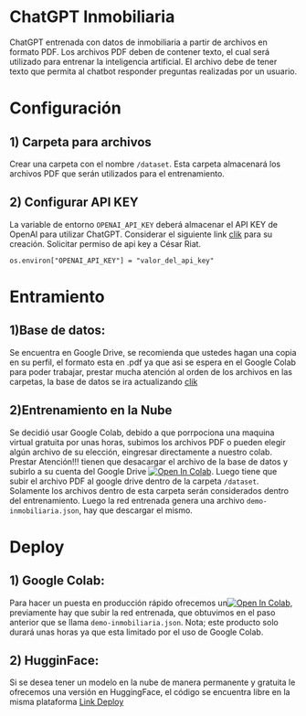 # ChatGPT Inmobiliaria
ChatGPT entrenada con datos de inmobiliaria a partir de archivos en formato PDF. Los archivos PDF deben de contener texto, el cual será utilizado para entrenar la inteligencia artificial. El archivo debe de tener texto que permita al chatbot responder preguntas realizadas por un usuario.

# Configuración
## 1) Carpeta para archivos
Crear una carpeta con el nombre `/dataset`. Esta carpeta almacenará los archivos PDF que serán utilizados para el entrenamiento.

## 2) Configurar API KEY

La variable de entorno `OPENAI_API_KEY` deberá almacenar el API KEY de OpenAI para utilizar ChatGPT. Considerar el siguiente link [clik](https://platform.openai.com/account/api-keys) para su creación. Solicitar permiso de api key a César Riat.

```
os.environ["OPENAI_API_KEY"] = "valor_del_api_key"
```

# Entramiento
## 1)Base de datos:
Se encuentra en Google Drive, se recomienda que ustedes hagan una copia en su perfil, el formato esta en .pdf ya que asi se espera en el Google Colab para poder trabajar, prestar mucha atención al orden de los archivos en las carpetas, la base de datos se ira actualizando [clik](https://drive.google.com/drive/folders/1G8tJ7J7uNS7jm-ls8AY2LUAJW5V87I_U?usp=share_link)
## 2)Entrenamiento en la Nube
Se decidió usar Google Colab, debido a que porrpociona una maquina virtual gratuita por unas horas, subimos los archivos PDF o pueden elegir algún archivo de su elección, eingresar directamente a nuestro colab. Prestar Atención!!! tienen que desacargar el archivo de la base de datos y subirlo a su cuenta del Google Drive [![Open In Colab](https://colab.research.google.com/assets/colab-badge.svg)](https://drive.google.com/file/d/1-cXaL6EGK-qLDdXEyuuqYPZRsEnHrHB-/view?usp=share_link). Luego tiene que subir el archivo PDF al google drive dentro de la carpeta `/dataset`. Solamente los archivos dentro de esta carpeta serán considerados dentro del entrenamiento.
Luego la red entrenada genera una archivo `demo-inmobiliaria.json`, hay que descargar el mismo.

# Deploy
## 1) Google Colab:
Para hacer un puesta en producción rápido ofrecemos un[![Open In Colab](https://colab.research.google.com/assets/colab-badge.svg)](https://drive.google.com/file/d/1-cXaL6EGK-qLDdXEyuuqYPZRsEnHrHB-/view?usp=share_link), previamente hay que subir la red entrenada, que obtuvimos en el paso anterior que se llama `demo-inmobiliaria.json`.
Nota; este producto solo durará unas horas ya que esta limitado por el uso de Google Colab.
## 2) HugginFace:
Si se desea tener un modelo en la nube de manera permanente y gratuita le ofrecemos una versión en HuggingFace, el código se encuentra libre en la misma plataforma [Link Deploy](https://huggingface.co/spaces/AllAideas/demo-inmobiliaria)

